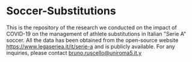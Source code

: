 # Soccer-Substitutions
This is the repository of the research we conducted on the impact of COVID-19 on the management of athlete substitutions in Italian "Serie A" soccer. 
All the data has been obtained from the open-source website https://www.legaseriea.it/it/serie-a and is publicly available. 
For any inquiries, please contact bruno.ruscello@uniroma5.it.y 
